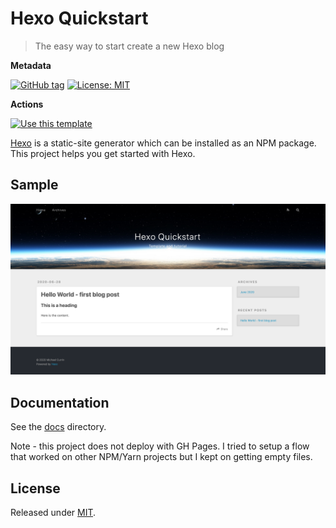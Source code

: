# Hexo Quickstart
> The easy way to start create a new Hexo blog


**Metadata**

[![GitHub tag](https://img.shields.io/github/tag/MichaelCurrin/hexo-quickstart)](https://github.com/MichaelCurrin/hexo-quickstart/tags/)
[![License: MIT](https://img.shields.io/badge/License-MIT-blue)](#license)

**Actions**

[![Use this template](https://img.shields.io/badge/Use_this_template-green?style=for-the-badge)](https://github.com/MichaelCurrin/hexo-quickstart/generate)

[Hexo](https://hexo.io) is a static-site generator which can be installed as an NPM package. This project helps you get started with Hexo.


## Sample

![sample.png](sample.png)


## Documentation

See the [docs](/docs/) directory.

Note - this project does not deploy with GH Pages. I tried to setup a flow that worked on other NPM/Yarn projects but I kept on getting empty files.


## License

Released under [MIT](/LICENSE).
